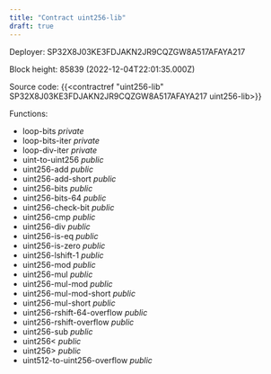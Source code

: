 ```yaml
---
title: "Contract uint256-lib"
draft: true
---
```

Deployer: SP32X8J03KE3FDJAKN2JR9CQZGW8A517AFAYA217


 



Block height: 85839 (2022-12-04T22:01:35.000Z)

Source code: {{<contractref "uint256-lib" SP32X8J03KE3FDJAKN2JR9CQZGW8A517AFAYA217 uint256-lib>}}

Functions:

* loop-bits _private_
* loop-bits-iter _private_
* loop-div-iter _private_
* uint-to-uint256 _public_
* uint256-add _public_
* uint256-add-short _public_
* uint256-bits _public_
* uint256-bits-64 _public_
* uint256-check-bit _public_
* uint256-cmp _public_
* uint256-div _public_
* uint256-is-eq _public_
* uint256-is-zero _public_
* uint256-lshift-1 _public_
* uint256-mod _public_
* uint256-mul _public_
* uint256-mul-mod _public_
* uint256-mul-mod-short _public_
* uint256-mul-short _public_
* uint256-rshift-64-overflow _public_
* uint256-rshift-overflow _public_
* uint256-sub _public_
* uint256< _public_
* uint256> _public_
* uint512-to-uint256-overflow _public_
